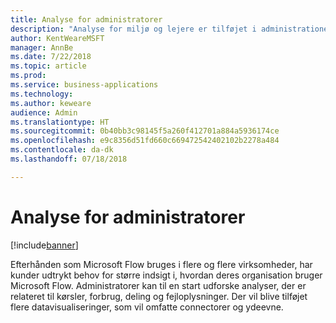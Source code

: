 ```yaml
---
title: Analyse for administratorer
description: "Analyse for miljø og lejere er tilføjet i administrationen af platformen for virksomhedsprogrammer."
author: KentWeareMSFT
manager: AnnBe
ms.date: 7/22/2018
ms.topic: article
ms.prod: 
ms.service: business-applications
ms.technology: 
ms.author: keweare
audience: Admin
ms.translationtype: HT
ms.sourcegitcommit: 0b40bb3c98145f5a260f412701a884a5936174ce
ms.openlocfilehash: e9c8356d51fd660c669472542402102b2278a484
ms.contentlocale: da-dk
ms.lasthandoff: 07/18/2018

---
```

# <a name="admin-analytics"></a>Analyse for administratorer


[!include[banner](../../includes/banner.md)]

Efterhånden som Microsoft Flow bruges i flere og flere virksomheder, har kunder udtrykt behov for større indsigt i, hvordan deres organisation bruger Microsoft Flow. Administratorer kan til en start udforske analyser, der er relateret til kørsler, forbrug, deling og fejloplysninger. Der vil blive tilføjet flere datavisualiseringer, som vil omfatte connectorer og ydeevne.

